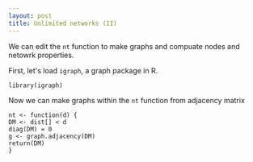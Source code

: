 ```yaml
---
layout: post
title: Unlimited networks (II)
---
```


We can edit the `nt` function to make graphs and compuate nodes and netowrk properties. 

First, let's load `igraph`, a graph package in R.

    library(igraph)
    
Now we can make graphs within the `nt` function from adjacency matrix

    nt <- function(d) {
    DM <- dist[] < d
    diag(DM) = 0
    g <- graph.adjacency(DM)
    return(DM)
    }
    
    
